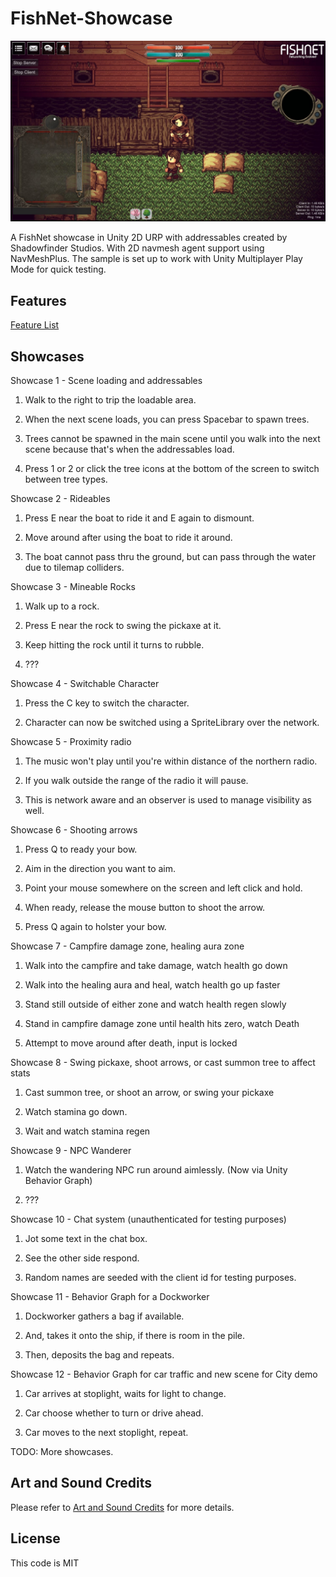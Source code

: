 # FishNet-Showcase

<img src="screenshot.jpg" width="1250px"><br>

A FishNet showcase in Unity 2D URP with addressables created by Shadowfinder Studios. With 2D navmesh agent support using NavMeshPlus. The sample is set up to work with Unity Multiplayer Play Mode for quick testing.

## Features

[Feature List](Features.md)

## Showcases

Showcase 1 - Scene loading and addressables

1. Walk to the right to trip the loadable area.

2. When the next scene loads, you can press Spacebar to spawn trees.

3. Trees cannot be spawned in the main scene until you walk into the next scene because that's when the addressables load.

4. Press 1 or 2 or click the tree icons at the bottom of the screen to switch between tree types.

Showcase 2 - Rideables

1. Press E near the boat to ride it and E again to dismount.

2. Move around after using the boat to ride it around.

3. The boat cannot pass thru the ground, but can pass through the water due to tilemap colliders.

Showcase 3 - Mineable Rocks

1. Walk up to a rock.

2. Press E near the rock to swing the pickaxe at it.

3. Keep hitting the rock until it turns to rubble.

4. ???

Showcase 4 - Switchable Character

1. Press the C key to switch the character.

2. Character can now be switched using a SpriteLibrary over the network.

Showcase 5 - Proximity radio

1. The music won't play until you're within distance of the northern radio.

2. If you walk outside the range of the radio it will pause.

3. This is network aware and an observer is used to manage visibility as well.

Showcase 6 - Shooting arrows

1. Press Q to ready your bow.

2. Aim in the direction you want to aim.

3. Point your mouse somewhere on the screen and left click and hold.

4. When ready, release the mouse button to shoot the arrow.

5. Press Q again to holster your bow.

Showcase 7 - Campfire damage zone, healing aura zone

1. Walk into the campfire and take damage, watch health go down

2. Walk into the healing aura and heal, watch health go up faster

3. Stand still outside of either zone and watch health regen slowly

4. Stand in campfire damage zone until health hits zero, watch Death

5. Attempt to move around after death, input is locked

Showcase 8 - Swing pickaxe, shoot arrows, or cast summon tree to affect stats

1. Cast summon tree, or shoot an arrow, or swing your pickaxe

2. Watch stamina go down.

3. Wait and watch stamina regen

Showcase 9 - NPC Wanderer

1. Watch the wandering NPC run around aimlessly. (Now via Unity Behavior Graph)

2. ???

Showcase 10 - Chat system (unauthenticated for testing purposes)

1. Jot some text in the chat box.

2. See the other side respond.

3. Random names are seeded with the client id for testing purposes.

Showcase 11 - Behavior Graph for a Dockworker

1. Dockworker gathers a bag if available.

2. And, takes it onto the ship, if there is room in the pile.

3. Then, deposits the bag and repeats.

Showcase 12 - Behavior Graph for car traffic and new scene for City demo

1. Car arrives at stoplight, waits for light to change.

2. Car choose whether to turn or drive ahead.

3. Car moves to the next stoplight, repeat.


TODO: More showcases.


## Art and Sound Credits

Please refer to [Art and Sound Credits](CREDITS.md) for more details.

## License

This code is MIT
